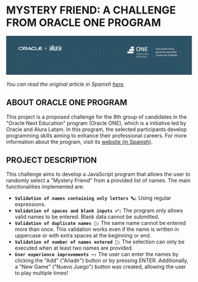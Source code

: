 # MYSTERY FRIEND: A CHALLENGE FROM ORACLE ONE PROGRAM

![Banner Oracle ONE / Alura](assets/banner.png)

*You can read the original article in Spanish [here](README.md).*

## ABOUT ORACLE ONE PROGRAM

This project is a proposed challenge for the 8th group of candidates in the "Oracle Next Education" program (Oracle ONE), which is a initiative led by Oracle and Alura Latam. In this program, the selected participants develop programming skills aiming to enhance their professional careers.
For more information about the program, visit its [website (in Spanish)](https://www.oracle.com/pe/education/oracle-next-education/).

## PROJECT DESCRIPTION

This challenge aims to develop a JavaScript program that allows the user to randomly select a "Mystery Friend" from a provided list of names. The main functionalities implemented are:

- **`Validation of names containing only letters 🔤:`** Using regular expressions.
- **`Validation of spaces and blank inputs ✅:`** The program only allows valid names to be entered. Blank data cannot be submitted.
- **`Validation of duplicate names 🔁:`** The same name cannot be entered more than once. This validation works even if the name is written in uppercase or with extra spaces at the beginning or end.
- **`Validation of number of names entered 🔢:`** The selection can only be executed when at least two names are provided.
- **`User experience improvements ⌨️:`** The user can enter the names by clicking the "Add" ("Añadir") button or by pressing ENTER. Additionally, a "New Game" ("Nuevo Juego") button was created, allowing the user to play multiple times!





